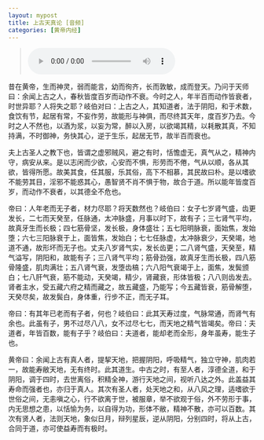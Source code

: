 ```yaml
---
layout: mypost
title: 上古天真论 [音频]
categories: [黄帝内经]
---
```


> <audio controls><source src="http://lr.cool:2222/posts/2020/06/30/01上古天真论.mp3" type="audio/mpeg"></audio>

<p>昔在黄帝，生而神灵，弱而能言，幼而徇齐，<phoneme alphabet="sapi" ph="zhang 3">长</phoneme>而敦敏，成而登天。乃问于天师曰：余闻上古之人，春秋皆度百岁而动作不衰。今时之人，年半百而动作皆衰者，时世异耶？人将失之耶？岐伯对曰：上古之人，其知道者，法于阴阳，和于术数，食饮有节，起居有常，不妄作劳，故能形与神<phoneme alphabet="sapi" ph="ju 4">俱</phoneme>，而尽终其天年，度百岁乃去。今时之人不然也，以酒为浆，以妄为常，醉以入房，以欲竭其精，以耗散其真，不知持满，不时御神，务快其心，逆于生乐，起居无节，故半百而衰也。</p>

<p>夫上古圣人之<phoneme alphabet="sapi" ph="jiao 1">教</phoneme>下也，皆谓之虚邪贼风，避之有时，恬憺虚无，真气从之，精神内守，病安从<phoneme alphabet="sapi" ph="lai 2">来</phoneme>。是以志闲而少欲，心安而不惧，形劳而不倦，气从以顺，各从其欲，皆得所愿。故美其食，任其服，乐其俗，高下不<phoneme alphabet="sapi" ph="xiang 1">相</phoneme>慕，其民故曰朴。是以嗜欲不能劳其目，淫邪不能惑其心，愚智贤<phoneme alphabet="sapi" ph="bu 2">不</phoneme><phoneme alphabet="sapi" ph="xiao 4">肖</phoneme>不惧于物，故合于道。所以能年皆度百岁，而动作不衰者，以其德全不危也。</p>

<p>帝曰：人年老而无子者，材力尽耶？将天数然<phoneme alphabet="sapi" ph="ye 3">也</phoneme>？岐伯曰：女子七岁肾气盛，齿<phoneme alphabet="sapi" ph="geng 1">更</phoneme><phoneme alphabet="sapi" ph="fa 4">发</phoneme><phoneme alphabet="sapi" ph="zhang 3">长</phoneme>，二七而天<phoneme alphabet="sapi" ph="kui 2">癸</phoneme>至，任脉通，太冲脉盛，月事以时下，故有子；三七肾气平均，故真牙生而<phoneme alphabet="sapi" ph="zhang 3">长</phoneme>极；四七筋骨坚，<phoneme alphabet="sapi" ph="fa 4">发</phoneme>长极，身体盛壮；五七阳明脉衰，面始焦，<phoneme alphabet="sapi" ph="fa 4">发</phoneme>始堕；六七三阳脉衰于上，面皆焦，<phoneme alphabet="sapi" ph="fa 4">发</phoneme>始白；七七任脉虚，太冲脉衰少，天<phoneme alphabet="sapi" ph="kui 2">癸</phoneme>竭，地道不通，故形坏而无子也。丈夫八岁肾气实，发<phoneme alphabet="sapi" ph="zhang 3">长</phoneme>齿<phoneme alphabet="sapi" ph="geng 1">更</phoneme>；二八肾气盛，天<phoneme alphabet="sapi" ph="kui 2">癸</phoneme>至，精气溢写，阴阳和，故能有子；三八肾气平均；筋骨劲强，故真牙生而<phoneme alphabet="sapi" ph="zhang 3">长</phoneme>极，四八筋骨隆盛，肌肉满壮；五八肾气衰，<phoneme alphabet="sapi" ph="fa 4">发</phoneme>堕齿槁；六八阳气衰竭于上，面焦，<phoneme alphabet="sapi" ph="fa 4">发</phoneme>鬓颁白；七八肝气衰，筋不能动，天<phoneme alphabet="sapi" ph="kui 2">癸</phoneme>竭，精少，肾<phoneme alphabet="sapi" ph="zang 4">藏</phoneme>衰，形体皆极；八八则齿<phoneme alphabet="sapi" ph="fa 4">发</phoneme>去。肾者主水，受五藏六府之精而藏之，故五藏盛，乃能写；今五藏皆衰，筋骨解堕，天<phoneme alphabet="sapi" ph="kui 2">癸</phoneme>尽矣，故发鬓白，身体重，行步不正，而无子耳。</p>

<p>帝曰：有其年已老而有子者，何也？岐伯曰：此其天寿过度，气脉常通，而肾气有余也。此虽有子，男不过尽八八，女不过尽七七，而天地之精气皆竭矣。帝曰：夫道者，年皆百数，能有子乎？岐伯曰：夫道者，能却老而全形，身年虽寿，能生子也。</p>

<p>黄帝曰：余闻上古有真人者，提挈天地，把握阴阳，呼吸精气，独立守神，肌肉若一，故能寿敝天地，无有终时。此其道生。中古之时，有至人者，淳德全道，和于阴阳，<phoneme alphabet="sapi" ph="tiao 2">调</phoneme>于四时，去世离俗，积精全神，游行天地之间，视听八达之外。此盖益其寿命而强者也，亦归于真人。其次有圣人者，<phoneme alphabet="sapi" ph="chu 2">处</phoneme>天地之和，从八风之理，适嗜欲于世俗之间，无恚嗔之心，行不欲离于世，被服章，举不欲观于俗，外不劳形于事，内无思想之患，以恬愉为务，以自得为功，形体不敝，精神不散，亦可以百数。其次有贤人者，法则天地，象似日月，辩列星辰，逆从阴阳，分别四时，将从上古，合同于道，亦可使益寿而有极时。</p>
